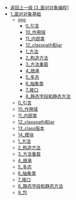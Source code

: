 - [返回上一级 [3_面对对象编程]](page/后端/JavaNote/2_Java(书栈)/3_面对对象编程/)
- [1_面对对象基础](page/后端/JavaNote/2_Java(书栈)/3_面对对象编程/1_面对对象基础/)
  - [img](page/后端/JavaNote/2_Java(书栈)/3_面对对象编程/1_面对对象基础/img/)
    - [0_引言](page/后端/JavaNote/2_Java(书栈)/3_面对对象编程/1_面对对象基础/img/0_引言/)
    - [10_作用域](page/后端/JavaNote/2_Java(书栈)/3_面对对象编程/1_面对对象基础/img/10_作用域/)
    - [11_内部类](page/后端/JavaNote/2_Java(书栈)/3_面对对象编程/1_面对对象基础/img/11_内部类/)
    - [12_classpath和jar](page/后端/JavaNote/2_Java(书栈)/3_面对对象编程/1_面对对象基础/img/12_classpath和jar/)
    - [1_方法](page/后端/JavaNote/2_Java(书栈)/3_面对对象编程/1_面对对象基础/img/1_方法/)
    - [2_构造方法](page/后端/JavaNote/2_Java(书栈)/3_面对对象编程/1_面对对象基础/img/2_构造方法/)
    - [3_方法重载](page/后端/JavaNote/2_Java(书栈)/3_面对对象编程/1_面对对象基础/img/3_方法重载/)
    - [4_继承](page/后端/JavaNote/2_Java(书栈)/3_面对对象编程/1_面对对象基础/img/4_继承/)
    - [5_多态](page/后端/JavaNote/2_Java(书栈)/3_面对对象编程/1_面对对象基础/img/5_多态/)
    - [6_抽象类](page/后端/JavaNote/2_Java(书栈)/3_面对对象编程/1_面对对象基础/img/6_抽象类/)
    - [7_接口](page/后端/JavaNote/2_Java(书栈)/3_面对对象编程/1_面对对象基础/img/7_接口/)
    - [8_静态字段和静态方法](page/后端/JavaNote/2_Java(书栈)/3_面对对象编程/1_面对对象基础/img/8_静态字段和静态方法/)
  - [0_引言](page/后端/JavaNote/2_Java(书栈)/3_面对对象编程/1_面对对象基础/0_引言.md)
  - [10_作用域](page/后端/JavaNote/2_Java(书栈)/3_面对对象编程/1_面对对象基础/10_作用域.md)
  - [11_内部类](page/后端/JavaNote/2_Java(书栈)/3_面对对象编程/1_面对对象基础/11_内部类.md)
  - [12_classpath和jar](page/后端/JavaNote/2_Java(书栈)/3_面对对象编程/1_面对对象基础/12_classpath和jar.md)
  - [13_class版本](page/后端/JavaNote/2_Java(书栈)/3_面对对象编程/1_面对对象基础/13_class版本.md)
  - [14_模块](page/后端/JavaNote/2_Java(书栈)/3_面对对象编程/1_面对对象基础/14_模块.md)
  - [1_方法](page/后端/JavaNote/2_Java(书栈)/3_面对对象编程/1_面对对象基础/1_方法.md)
  - [2_构造方法](page/后端/JavaNote/2_Java(书栈)/3_面对对象编程/1_面对对象基础/2_构造方法.md)
  - [3_方法重载](page/后端/JavaNote/2_Java(书栈)/3_面对对象编程/1_面对对象基础/3_方法重载.md)
  - [4_继承](page/后端/JavaNote/2_Java(书栈)/3_面对对象编程/1_面对对象基础/4_继承.md)
  - [5_多态](page/后端/JavaNote/2_Java(书栈)/3_面对对象编程/1_面对对象基础/5_多态.md)
  - [6_抽象类](page/后端/JavaNote/2_Java(书栈)/3_面对对象编程/1_面对对象基础/6_抽象类.md)
  - [7_接口](page/后端/JavaNote/2_Java(书栈)/3_面对对象编程/1_面对对象基础/7_接口.md)
  - [8_静态字段和静态方法](page/后端/JavaNote/2_Java(书栈)/3_面对对象编程/1_面对对象基础/8_静态字段和静态方法.md)
  - [9_包](page/后端/JavaNote/2_Java(书栈)/3_面对对象编程/1_面对对象基础/9_包.md)
